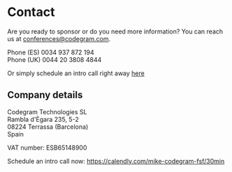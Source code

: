 # Contact

Are you ready to sponsor or do you need more information? You can reach us at [conferences@codegram.com](mailto:conferences@codegram.com).

Phone (ES) 0034 937 872 194  
Phone (UK) 0044 20 3808 4844

Or simply schedule an intro call right away [here](https://calendly.com/mike-codegram-fsf/30min)

## Company details

Codegram Technologies SL  
Rambla d'Ègara 235, 5-2  
08224 Terrassa \(Barcelona\)  
Spain

VAT number: ESB65148900



Schedule an intro call now: 
https://calendly.com/mike-codegram-fsf/30min
